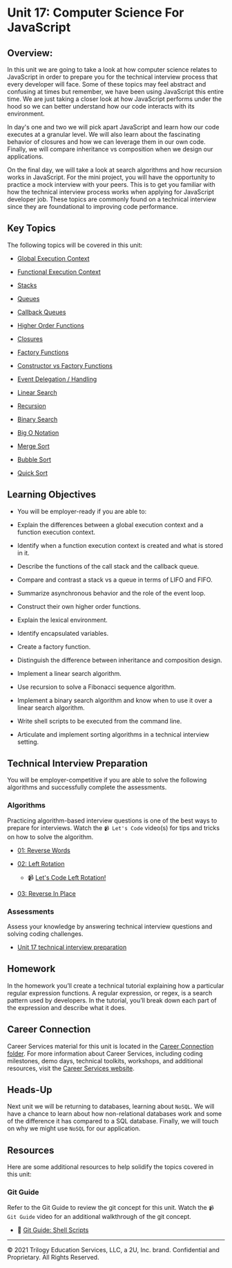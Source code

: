 # Unit 17: Computer Science For JavaScript

## Overview:

In this unit we are going to take a look at how computer science relates to JavaScript in order to prepare you for the technical interview process that every developer will face. Some of these topics may feel abstract and confusing at times but remember, we have been using JavaScript this entire time. We are just taking a closer look at how JavaScript performs under the hood so we can better understand how our code interacts with its environment.

In day's one and two we will pick apart JavaScript and learn how our code executes at a granular level. We will also learn about the fascinating behavior of closures and how we can leverage them in our own code. Finally, we will compare inheritance vs composition when we design our applications. 

On the final day, we will take a look at search algorithms and how recursion works in JavaScript. For the mini project, you will have the opportunity to practice a mock interview with your peers. This is to get you familiar with how the technical interview process works when applying for JavaScript developer job. These topics are commonly found on a technical interview since they are foundational to improving code performance.

## Key Topics

The following topics will be covered in this unit:

* [Global Execution Context](https://developer.mozilla.org/en-US/docs/Web/JavaScript/Reference/Operators/this)

* [Functional Execution Context](https://developer.mozilla.org/en-US/docs/Web/JavaScript/Reference/Operators/this#Function_context)

* [Stacks](https://en.wikipedia.org/wiki/Data_structure)

* [Queues](https://en.wikipedia.org/wiki/Data_structure)

* [Callback Queues](https://developer.mozilla.org/en-US/docs/Web/JavaScript/EventLoop#Event_loop)

* [Higher Order Functions](https://developer.mozilla.org/en-US/docs/Web/JavaScript/Guide/Functions)

* [Closures](https://developer.mozilla.org/en-US/docs/Web/JavaScript/Closures)

* [Factory Functions](https://developer.mozilla.org/en-US/docs/Web/JavaScript/Closures)

* [Constructor vs Factory Functions](https://en.wikipedia.org/wiki/Composition_over_inheritance)

* [Event Delegation / Handling](https://developer.mozilla.org/en-US/docs/Web/JavaScript/Closures/#Practical_closures)

* [Linear Search](https://en.wikipedia.org/wiki/Linear_search)

* [Recursion](https://en.wikipedia.org/wiki/Linear_search)

* [Binary Search](https://en.wikipedia.org/wiki/Binary_search_algorithm)

* [Big O Notation](https://en.wikipedia.org/wiki/Big_O_notation)

* [Merge Sort](https://en.wikipedia.org/wiki/Sorting_algorithm#Merge_sort)

* [Bubble Sort](https://en.wikipedia.org/wiki/Sorting_algorithm#Bubble_sort)

* [Quick Sort](https://en.wikipedia.org/wiki/Sorting_algorithm#Quicksort)

## Learning Objectives

  * You will be employer-ready if you are able to:

  * Explain the differences between a global execution context and a function execution context.

  * Identify when a function execution context is created and what is stored in it.

  * Describe the functions of the call stack and the callback queue.

  * Compare and contrast a stack vs a queue in terms of LIFO and FIFO.

  * Summarize asynchronous behavior and the role of the event loop.

  * Construct their own higher order functions.

  * Explain the lexical environment.

  * Identify encapsulated variables.

  * Create a factory function.

  * Distinguish the difference between inheritance and composition design.

  * Implement a linear search algorithm.

  * Use recursion to solve a Fibonacci sequence algorithm.

  * Implement a binary search algorithm and know when to use it over a linear search algorithm.

  * Write shell scripts to be executed from the command line.

  * Articulate and implement sorting algorithms in a technical interview setting.

## Technical Interview Preparation

You will be employer-competitive if you are able to solve the following algorithms and successfully complete the assessments.

### Algorithms

Practicing algorithm-based interview questions is one of the best ways to prepare for interviews. Watch the `📹 Let's Code` video(s) for tips and tricks on how to solve the algorithm.

* [01: Reverse Words](./03-Algorithms/01-reverse-no-built-in)

* [02: Left Rotation](./03-Algorithms/02-left-rotation)

    * 📹 [Let's Code Left Rotation!](https://2u-20.wistia.com/medias/kfyhj4z6fn)

* [03: Reverse In Place](./03-Algorithms/03-reverse-in-place)

### Assessments

Assess your knowledge by answering technical interview questions and solving coding challenges.

* [Unit 17 technical interview preparation](https://forms.gle/hqrZiocUkRsskb616)

## Homework

In the homework you’ll create a technical tutorial explaining how a particular regular expression functions. A regular expression, or regex, is a search pattern used by developers. In the tutorial, you’ll break down each part of the expression and describe what it does.

## Career Connection

Career Services material for this unit is located in the [Career Connection folder](./04-Career-Connection/README.md). For more information about Career Services, including coding milestones, demo days, technical toolkits, workshops, and additional resources, visit the [Career Services website](http://bit.ly/CodingCS).

## Heads-Up

Next unit we will be returning to databases, learning about `NoSQL`. We will have a chance to learn about how non-relational databases work and some of the difference it has compared to a SQL database. Finally, we will touch on why we might use `NoSQL` for our application.

## Resources

Here are some additional resources to help solidify the topics covered in this unit:

### Git Guide

Refer to the Git Guide to review the git concept for this unit. Watch the `📹 Git Guide` video for an additional walkthrough of the git concept.

  * 📖 [Git Guide: Shell Scripts](./01-Activities/27-Evr_Shell)

---

© 2021 Trilogy Education Services, LLC, a 2U, Inc. brand. Confidential and Proprietary. All Rights Reserved.
